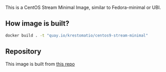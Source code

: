This is a CentOS Stream Minimal Image, similar to Fedora-minimal or UBI.

## How image is built?
```bash
docker build . -t "quay.io/krestomatio/centos9-stream-minimal"
```

## Repository
This image is built from [this repo](https://github.com/krestomatio/container_builder/tree/master/centos9-stream-minimal)
